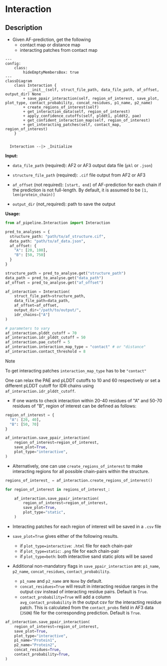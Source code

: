 # Interaction

## Description

- Given AF-prediction, get the following
  - contact map or distance map
  - interacting patches from contact map


```mermaid
---
config:
    class:
        hideEmptyMembersBox: true
---
classDiagram
    class Interaction {
        - __init__(self, struct_file_path, data_file_path, af_offset, output_dir) None
        + save_ppair_interaction(self, region_of_interest, save_plot, plot_type, contact_probability, concat_residues, p1_name, p2_name)
        + create_regions_of_interest(self)
        + get_interaction_data(self, region_of_interest)
        + apply_confidence_cutoffs(self, plddt1, plddt2, pae)
        + get_confident_interaction_map(self, region_of_interest)
        + get_interacting_patches(self, contact_map, region_of_interest)
    }


  Interaction --|> _Initialize

```

**Input:**

- `data_file_path` (required): AF2 or AF3 output data file (`pkl` or `.json`)

- `structure_file_path` (required): `.cif` file output from AF2 or AF3

- `af_offset` (not required): `[start, end]` of AF-prediction for each chain if the prediction is not full-length. By default, it is assumed to be `[1, len(protein_chain)]`

- `output_dir` (not_required): path to save the output

**Usage:**

```python
from af_pipeline.Interaction import Interaction

pred_to_analyses = {
  structure_path: "path/to/af_structure.cif",
  data_path: "path/to/af_data.json",
  af_offset: {
    "A": [20, 100],
    "B": [50, 750]
  }
}

structure_path = pred_to_analyse.get("structure_path")
data_path = pred_to_analyse.get("data_path")
af_offset = pred_to_analyse.get("af_offset")

af_interaction = Interaction(
    struct_file_path=structure_path,
    data_file_path=data_path,
    af_offset=af_offset,
    output_dir="/path/to/output/",
    idr_chains=["A"]
)

# parameters to vary
af_interaction.plddt_cutoff = 70
af_interaction.idr_plddt_cutoff = 50
af_interaction.pae_cutoff = 5
af_interaction.interaction_map_type = "contact" # or "distance"
af_interaction.contact_threshold = 8
```
>[!NOTE]
> To get interacting patches `interaction_map_type` has to be `"contact"`
>
> One can relax the PAE and pLDDT cutoffs to 10 and 60 respectively or set a different pLDDT cutoff for IDR chains using `af_interaction.idr_plddt_cutoff`.

- If one wants to check interaction within 20-40 residues of "A" and 50-70 residues of "B", region of interest can be defined as follows:

```python
region_of_interest = {
  "A": [20, 40],
  "B": [50, 70]
}

af_interaction.save_ppair_interaction(
    region_of_interest=region_of_interest,
    save_plot=True,
    plot_type="interactive",
)
```
- Alternatively, one can use `create_regions_of_interest` to make interacting regions for all possible chain-pairs within the structure.

```python
regions_of_interest_ = af_interaction.create_regions_of_interest()

for region_of_interest in regions_of_interest_:

    af_interaction.save_ppair_interaction(
        region_of_interest=region_of_interest,
        save_plot=True,
        plot_type="static",
    )

```
- Interacting patches for each region of interest will be saved in a `.csv` file

- `save_plot=True` gives either of the following results.
  - if `plot_type=interactive`: `.html` file for each chain-pair
  - if `plot_type=static`: `.png` file for each chain-pair
  - if `plot_type=both`: both interactive sand static plots will be saved

- Additional non-mandatory flags in `save_ppair_interaction` are: `p1_name`, `p2_name`, `concat_residues`, `contact_probability`.
  - `p1_name` and `p2_name` are `None` by default.
  - `concat_residues=True` will result in interacting residue ranges in the output csv instead of interacting residue pairs. Default is `True`.
  - `contact_probability=True` will add a column `avg_contact_probability` in the output csv for the interacting residue patch. This is calculated from the `contact_probs` field in AF3 data (`JSON`) file for the corresponding prediction. Default is `True`.

```python
af_interaction.save_ppair_interaction(
    region_of_interest=region_of_interest,
    save_plot=True,
    plot_type="interactive",
    p1_name="Protein1",
    p2_name="Protein2",
    concat_residues=True,
    contact_probability=True,
)
```